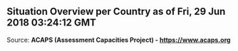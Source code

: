 ## Situation Overview per Country as of Fri, 29 Jun 2018 03:24:12 GMT

Source: **ACAPS (Assessment Capacities Project) - https://www.acaps.org**
